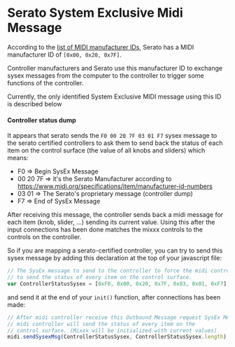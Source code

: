 # Serato System Exclusive Midi Message

According to the [list of MIDI manufacturer
IDs](https://www.midi.org/specifications/item/manufacturer-id-numbers),
Serato has a MIDI manufacturer ID of `[0x00, 0x20, 0x7F]`.

Controller manufacturers and Serato use this manufacturer ID to exchange
sysex messages from the computer to the controller to trigger some
functions of the controller.

Currently, the only identified System Exclusive MIDI message using this
ID is described below

#### Controller status dump

It appears that serato sends the `F0 00 20 7F 03 01 F7` sysex message to
the serato certified controllers to ask them to send back the status of
each item on the control surface (the value of all knobs and sliders)
which means:

  - F0 ⇒ Begin SysEx Message
  - 00 20 7F ⇒ it's the Serato Manufacturer according to
    <https://www.midi.org/specifications/item/manufacturer-id-numbers>
  - 03 01 ⇒ The Serato's proprietary message (controller dump)
  - F7 ⇒ End of SysEx Message

After receiving this message, the controller sends back a midi message
for each item (knob, slider, ...) sending its current value. Using this
after the input connections has been done matches the mixxx controls to
the controls on the controller.

So if you are mapping a serato-certified controller, you can try to send
this sysex message by adding this declaration at the top of your
javascript file:

``` javascript
// The SysEx message to send to the controller to force the midi controller
// to send the status of every item on the control surface.
var ControllerStatusSysex = [0xF0, 0x00, 0x20, 0x7F, 0x03, 0x01, 0xF7];
```

and send it at the end of your `init()` function, after connections has
been made:

``` javascript
// After midi controller receive this Outbound Message request SysEx Message,
// midi controller will send the status of every item on the
// control surface. (Mixxx will be initialized with current values)
midi.sendSysexMsg(ControllerStatusSysex, ControllerStatusSysex.length);
```
